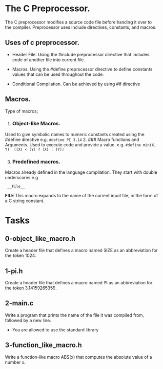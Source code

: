 # The C Preprocessor.
The C preprocessor modifies a source code file before handing it over to the compiler. Preprocessor uses include directives, constants, and macros. 

## Uses of c preprocessor.
- Header File.
Using the #include preprocessor directive that includes code of another file into current file.

- Macros.
Using the #define preprocessor directive to define constants values that can be used throughout the code.

- Conditional Compilation.
Can be achieved by using #if directive


## Macros.
Type of macros; 
1. ### Object-like Macros.
Used to give symbolic names to numeric constants created using the #define directive e.g. 
	```
		#define PI 3.14
	```
2. ### Macro functions and Arguments.
Used to execute code and provide a value. e.g.
	```
		#define min(X, Y)  ((X) < (Y) ? (X) : (Y))
	```

3. ### Predefined macros.
Macros already defined in the language compilation. They start with double underscores e.g
   ```
	__File__
   ```
__FILE__ This macro expands to the name of the current input file, in the form of a C string constant.

# Tasks
## 0-object_like_macro.h
Create a header file that defines a macro named SIZE as an abbreviation for the token 1024.

## 1-pi.h
Create a header file that defines a macro named PI as an abbreviation for the token 3.14159265359.

## 2-main.c
Write a program that prints the name of the file it was compiled from, followed by a new line.
- You are allowed to use the standard library

## 3-function_like_macro.h
Write a function-like macro ABS(x) that computes the absolute value of a number x.








